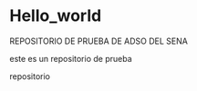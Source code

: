 # Hello_world
REPOSITORIO DE PRUEBA DE ADSO DEL SENA

este es un repositorio de prueba

repositorio
